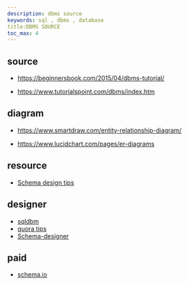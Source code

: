 ```yaml
---
description: dbms source
keywords: sql , dbms , database
title:DBMS SOURCE
toc_max: 4
---
```



## source

* <a href="https://beginnersbook.com/2015/04/dbms-tutorial/" target="_blank">https://beginnersbook.com/2015/04/dbms-tutorial/</a>

* <a href="https://www.tutorialspoint.com/dbms/index.htm" target="_blank">https://www.tutorialspoint.com/dbms/index.htm</a>

## diagram

* <a href="https://www.smartdraw.com/entity-relationship-diagram/" target="_blank">https://www.smartdraw.com/entity-relationship-diagram/</a>

* <a href="https://www.lucidchart.com/pages/er-diagrams" target="_blank">https://www.lucidchart.com/pages/er-diagrams</a>

## resource

* <a href="https://www.periscopedata.com/blog/better-sql-schema" target="_blank">Schema design tips</a>

## designer
* <a href="https://sqldbm.com/" target="_blank">sqldbm</a>
* <a href="https://www.quora.com/What-is-the-best-free-DB-schema-design-tool" target="_blank">quora  tips</a>
* <a href="https://agontuk.github.io/schema-designer/" target="_blank">Schema-designer</a>


## paid
* <a href="https://schema.io" target="_blank">schema.io</a>
